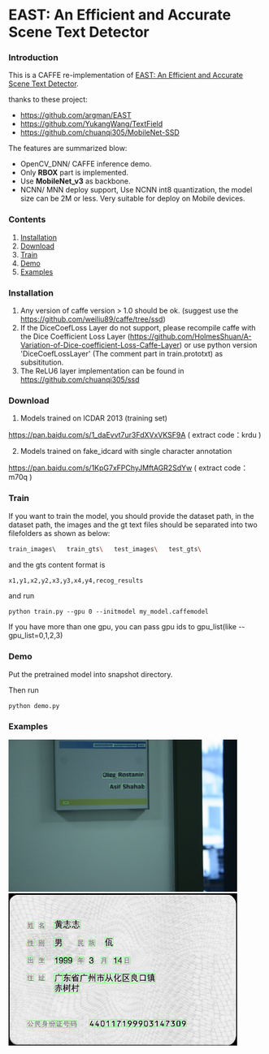# EAST: An Efficient and Accurate Scene Text Detector

### Introduction
This is a CAFFE re-implementation of [EAST: An Efficient and Accurate Scene Text Detector](https://arxiv.org/abs/1704.03155v2).

thanks to these project:

- https://github.com/argman/EAST
- https://github.com/YukangWang/TextField
- https://github.com/chuanqi305/MobileNet-SSD

The features are summarized blow:

+ OpenCV_DNN/ CAFFE inference demo.
+ Only **RBOX** part is implemented.
+ Use **MobileNet_v3** as backbone. 
+ NCNN/ MNN deploy support, Use NCNN int8 quantization, the model size can be 2M or less. Very suitable for deploy on Mobile devices. 

### Contents
1. [Installation](#installation)
2. [Download](#download)
3. [Train](#Train)
4. [Demo](#demo)
5. [Examples](#examples)

### Installation
1. Any version of caffe version > 1.0 should be ok. (suggest use the https://github.com/weiliu89/caffe/tree/ssd)
2. If the DiceCoefLoss Layer do not support, please recompile caffe with the Dice Coefficient Loss Layer (https://github.com/HolmesShuan/A-Variation-of-Dice-coefficient-Loss-Caffe-Layer) or use python version 'DiceCoefLossLayer' (The comment part in train.prototxt) as subsititution.
3. The ReLU6 layer implementation can be found in https://github.com/chuanqi305/ssd
 
### Download
1. Models trained on ICDAR 2013 (training set) 

https://pan.baidu.com/s/1_daEvvt7ur3FdXVxVKSF9A  ( extract code：krdu ) 

2. Models trained on fake_idcard with single character annotation 

https://pan.baidu.com/s/1KpG7xFPChyJMftAGR2SdYw  ( extract code：m70q )

### Train
If you want to train the model, you should provide the dataset path, in the dataset path, the images and the gt text files should be separated into two filefolders as shown as below:

```bash
train_images\   train_gts\   test_images\   test_gts\
```

and the gts content format is

```bash
x1,y1,x2,y2,x3,y3,x4,y4,recog_results
```

and run

```
python train.py --gpu 0 --initmodel my_model.caffemodel
```

If you have more than one gpu, you can pass gpu ids to gpu_list(like --gpu_list=0,1,2,3)

### Demo

Put the pretrained model into snapshot directory. 

Then run

```
python demo.py 
```

### Examples

<img src="https://github.com/SURFZJY/EAST-caffe/blob/master/results/img_123.jpg" width = "450" height = "300" alt="demo on ic13" >

<img src="https://github.com/SURFZJY/EAST-caffe/blob/master/results/a.png" width = "450" height = "300" alt="demo on ic13" >
